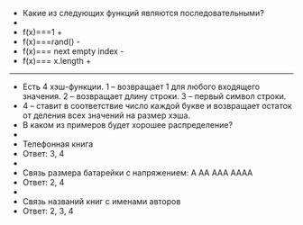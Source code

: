* Какие из следующих функций являются последовательными?
*
* f(x)===1 +
* f(x)===rand() -
* f(x)=== next empty index -
* f(x)=== x.length +
---
* Есть 4 хэш-функции. 1 – возвращает 1 для любого входящего значения. 2 – возвращает длину строки. 3 – первый символ строки.
* 4 – ставит в соответствие число каждой букве и возвращает остаток от деления всех значений на размер хэша.
* В каком из примеров будет хорошее распределение?
*
* Телефонная книга
* Ответ: 3, 4
*
* Связь размера батарейки с напряжением: А АА ААА АААА
* Ответ: 2, 4
*
* Связь названий книг с именами авторов
* Ответ: 2, 3, 4